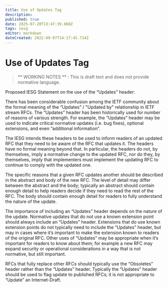 ```yaml
---
title: Use of Updates Tag
description: 
published: true
date: 2025-07-20T13:47:39.660Z
tags: iesg
editor: markdown
dateCreated: 2022-09-07T14:17:45.714Z
---
```


# Use of Updates Tag
> ** WORKING NOTES ** : This is draft text and does not provide normative language.

Proposed IESG Statement on the use of the “Updates” header:

There has been considerable confusion among the IETF community about the formal meaning of the “Updates” / "Updated by" relationship in IETF stream RFCs. The “Updates” header has been historically used for number of reasons of various strength. For example, the “Updates” header may be used to indicate critical normative updates (i.e. bug fixes), optional extensions, and even “additional information”.

The IESG intends these headers to be used to inform readers of an updated RFC that they need to be aware of the RFC that updates it. The headers have no formal meaning beyond that. In particular, the headers do not, by themselves, imply a normative change to the updated RFC, nor do they, by themselves, imply that implementers must implement the updating RFC to continue to comply with the updated one. 

The specific reasons that a given RFC updates another should be described in the abstract and body of the new RFC. The level of detail may differ between the abstract and the body; typically an abstract should contain enough detail to help readers decide if they need to read the rest of the RFC. The body should contain enough detail for readers to fully understand the nature of the update.

The importance of including an “Updates” header depends on the nature of the update. Normative updates that do not use a known extension point should always include an “Updates” header. Extensions that do use known extension points do not typically need to include the “Updates” header, but may in cases where it’s important to make the extension known to readers of the original RFC. Other uses of “Updates” may be appropriate when it’s important for readers to know about them; for example a new RFC may expand security or operational considerations in a way that is not normative, but still important.

RFCs that fully replace other RFCs should typically use the “Obsoletes” header rather than the “Updates” header. Typically the “Updates” header should be used to flag update to published RFCs; it is not appropriate to “Update” an Internet-Draft. 